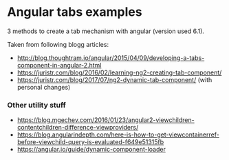 # Angular tabs examples
3 methods to create a tab mechanism with angular (version used 6.1).

Taken from following blogg articles:
- http://blog.thoughtram.io/angular/2015/04/09/developing-a-tabs-component-in-angular-2.html
- https://juristr.com/blog/2016/02/learning-ng2-creating-tab-component/
- https://juristr.com/blog/2017/07/ng2-dynamic-tab-component/ (with personal changes)

### Other utility stuff
- https://blog.mgechev.com/2016/01/23/angular2-viewchildren-contentchildren-difference-viewproviders/
- https://blog.angularindepth.com/here-is-how-to-get-viewcontainerref-before-viewchild-query-is-evaluated-f649e51315fb
- https://angular.io/guide/dynamic-component-loader
